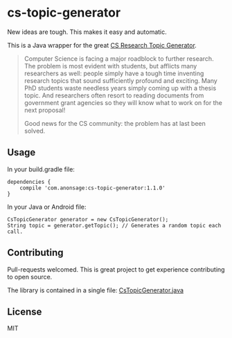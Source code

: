 # cs-topic-generator
New ideas are tough. This makes it easy and automatic.


This is a Java wrapper for the great [CS Research Topic Generator](https://www.cs.purdue.edu/homes/dec/essay.topic.generator.html).

> Computer Science is facing a major roadblock to further research. The problem is most evident with students, but afflicts many researchers as well: people simply have a tough time inventing research topics that sound sufficiently profound and exciting. Many PhD students waste needless years simply coming up with a thesis topic. And researchers often resort to reading documents from government grant agencies so they will know what to work on for the next proposal!
>
> Good news for the CS community: the problem has at last been solved.



## Usage

In your build.gradle file:

    dependencies {
        compile 'com.anonsage:cs-topic-generator:1.1.0'
    }

In your Java or Android file:

    CsTopicGenerator generator = new CsTopicGenerator();
    String topic = generator.getTopic(); // Generates a random topic each call.



## Contributing
Pull-requests welcomed. This is great project to get experience contributing to open source.

The library is contained in a single file: [CsTopicGenerator.java](https://github.com/danialgoodwin/cs-topic-generator/blob/master/cs-topic-generator/cs-topic-generator/src/main/java/com/anonsage/CsTopicGenerator.java)



## License
MIT
